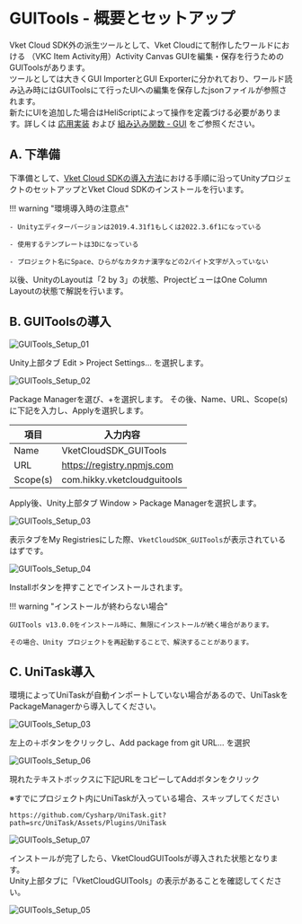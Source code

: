 # GUITools - 概要とセットアップ

Vket Cloud SDK外の派生ツールとして、Vket Cloudにて制作したワールドにおける （VKC Item Activity用）Activity Canvas GUIを編集・保存を行うためのGUIToolsがあります。<br>
ツールとしては大きくGUI ImporterとGUI Exporterに分かれており、ワールド読み込み時にはGUIToolsにて行ったUIへの編集を保存したjsonファイルが参照されます。<br>
新たにUIを追加した場合はHeliScriptによって操作を定義づける必要があります。詳しくは [応用実装](AdvancedUse.md) および [組み込み関数 - GUI](../hs/hs_system_function_gui.md) をご参照ください。

## A. 下準備

下準備として、[Vket Cloud SDKの導入方法](../AboutVketCloudSDK/SetupSDK_external.md)における手順に沿ってUnityプロジェクトのセットアップとVket Cloud SDKのインストールを行います。

!!! warning "環境導入時の注意点"

    - Unityエディターバージョンは2019.4.31f1もしくは2022.3.6f1になっている

    - 使用するテンプレートは3Dになっている

    - プロジェクト名にSpace、ひらがなカタカナ漢字などの2バイト文字が入っていない

以後、UnityのLayoutは「2 by 3」の状態、ProjectビューはOne Column Layoutの状態で解説を行います。

## B. GUIToolsの導入

![GUITools_Setup_01](img/GUITools_Setup_01.jpg)

Unity上部タブ Edit > Project Settings… を選択します。

![GUITools_Setup_02](img/GUITools_Setup_02.jpg)

Package Managerを選び、+を選択します。
その後、Name、URL、Scope(s)に下記を入力し、Applyを選択します。

| 項目 | 入力内容 |
| ---- | ---- |
| Name | VketCloudSDK_GUITools |
| URL  | https://registry.npmjs.com |
| Scope(s) | com.hikky.vketcloudguitools |

Apply後、Unity上部タブ Window > Package Managerを選択します。

![GUITools_Setup_03](img/GUITools_Setup_03.jpg)

表示タブをMy Registriesにした際、`VketCloudSDK_GUITools`が表示されているはずです。

![GUITools_Setup_04](img/GUITools_Setup_04.jpg)

Installボタンを押すことでインストールされます。

!!! warning "インストールが終わらない場合"

    GUITools v13.0.0をインストール時に、無限にインストールが続く場合があります。

    その場合、Unity プロジェクトを再起動することで、解決することがあります。


## C. UniTask導入

環境によってUniTaskが自動インポートしていない場合があるので、UniTaskをPackageManagerから導入してください。

![GUITools_Setup_03](img/GUITools_Setup_03.jpg)

左上の＋ボタンをクリックし、Add package from git URL… を選択

![GUITools_Setup_06](img/GUITools_Setup_06.jpg)

現れたテキストボックスに下記URLをコピーしてAddボタンをクリック

※すでにプロジェクト内にUniTaskが入っている場合、スキップしてください

`https://github.com/Cysharp/UniTask.git?path=src/UniTask/Assets/Plugins/UniTask`

![GUITools_Setup_07](img/GUITools_Setup_07.jpg)

インストールが完了したら、VketCloudGUIToolsが導入された状態となります。  
Unity上部タブに「VketCloudGUITools」の表示があることを確認してください。

![GUITools_Setup_05](img/GUITools_Setup_05.jpg)
